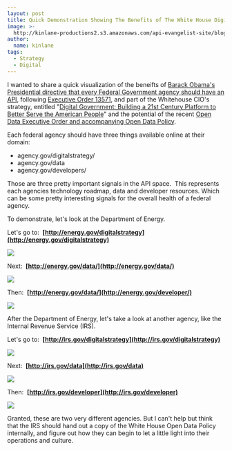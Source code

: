 ```yaml
---
layout: post
title: Quick Demonstration Showing The Benefits of The White House Digital Strategy
image: >-
  http://kinlane-productions2.s3.amazonaws.com/api-evangelist-site/blog/energy-developer.png
author:
  name: kinlane
tags:
  - Strategy
  - Digital
---
```

I wanted to share a quick visualization of the beneifts of [Barack Obama's Presidential directive that every Federal Government agency should have an API](http://apievangelist.com/2012/06/01/barak-obama-directs-all-federal-agencies-to-have-an-api/ "Barack Obamas Presidential directive that every Federal Government agency should have an API"), following [Executive Order 13571](http://www.gpo.gov/fdsys/pkg/FR-2011-05-02/pdf/2011-10732.pdf), and part of the Whitehouse CIO's strategy, entitled "[Digital Government: Building a 21st Century Platform to Better Serve the American People](http://www.whitehouse.gov/sites/default/files/omb/egov/digital-government/digital-government-strategy.pdf "Digital Government: Building a 21st Century Platform to Better Serve the American People")" and the potential of the recent [Open Data Executive Order and accompanying Open Data Policy](http://www.whitehouse.gov/sites/default/files/omb/memoranda/2013/m-13-13.pdf).

Each federal agency should have three things available online at their domain:

*   agency.gov/digitalstrategy/
*   agency.gov/data
*   agency.gov/developers/

Those are three pretty important signals in the API space.  This represents each agencies technology roadmap, data and developer resources. Which can be some pretty interesting signals for the overall health of a federal agency.

To demonstrate, let's look at the Department of Energy.

Let's go to:  **[http://energy.gov/digitalstrategy](http://energy.gov/digitalstrategy)**

![](https://s3.amazonaws.com/kinlane-productions2/federal-strategy/energy-digital-strategy.png)

Next:  **[http://energy.gov/data/](http://energy.gov/data/)**

![](https://s3.amazonaws.com/kinlane-productions2/federal-strategy/energy-data.png)

Then:  **[http://energy.gov/data/](http://energy.gov/developer/)**

![](https://s3.amazonaws.com/kinlane-productions2/federal-strategy/energy-developer.png)

After the Department of Energy, let's take a look at another agency, like the Internal Revenue Service (IRS).

Let's go to:  **[http://irs.gov/digitalstrategy](http://irs.gov/digitalstrategy)**

![](https://s3.amazonaws.com/kinlane-productions2/federal-strategy/irs-digital-strategy.png)

Next:  **[http://irs.gov/data](http://irs.gov/data)**

![](https://s3.amazonaws.com/kinlane-productions2/federal-strategy/irs-digital-strategy.png)

Then:  **[http://irs.gov/developer](http://irs.gov/developer)**

![](https://s3.amazonaws.com/kinlane-productions2/federal-strategy/irs-digital-strategy.png)

Granted, these are two very different agencies. But I can't help but think that the IRS should hand out a copy of the White House Open Data Policy internally, and figure out how they can begin to let a little light into their operations and culture.